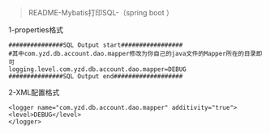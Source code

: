 
> README-Mybatis打印SQL-（spring boot ）

1-properties格式
```
###############SQL Output start#################
#其中com.yzd.db.account.dao.mapper修改为你自己的java文件的Mapper所在的目录即可
logging.level.com.yzd.db.account.dao.mapper=DEBUG
###############SQL Output end###################

```
2-XML配置格式
```
<logger name="com.yzd.db.account.dao.mapper" additivity="true">
<level>DEBUG</level>
</logger>  
```